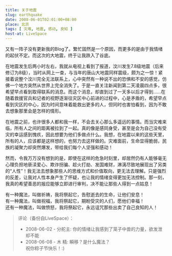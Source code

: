 ```yaml
---
title: 关于地震
slug: earthquake
date: 2008-06-01T02:01:00+08:00
place: 北京
tags: [ 灾难, 地震, 感动, 良知 ]
host-at: LiveSpace
---
```

又有一阵子没有更新我的Blog了。繁忙固然是一个原因，而更多的是由于我情绪的起伏不定。而这次的大地震，终于让我跌入了谷底。

在地震发生后两小时左右，我就从电视上看到了报道，汶川发生7.8级地震（后来修订为8级），当时从网上一查，与当年的唐山大地震同样震级，颇为之一惊！紧接着说整个汶川完全无法联系上，心中突然有一种说不出的恐惧和不安的感觉，仿佛一个地方突然从世界上完全消失了。于是一直关注新闻到第二天凌晨四点多，很希望早点看到取得联系的消息。而这个消息，却直到过了一天多以后才得到……在随着救援官兵和记者的视野逐渐往灾区中心前进的过程中，心是矛盾的，希望早点看到灾区的中心，因为时间意味着能救出更多的人，但同时也害怕看到，因为不敢去想象那里会是怎样的情形。

在地震之前，也许很多人都和我一样，不会去关心那么多遥远的事情。而当灾难来临，所有人之间的距离被拉到了一起。真的像是感同身受，甚至是会为自己没有受灾的幸运感到愧疚，因此想要为他们多做点什么。我想，在地震以来的这些天里，所有的人，应该都是这样想的，也努力去这样做的。灾难面前，生命显得脆弱，民族的凝聚力却突然爆发，带给我们每个人坚强和感动！

然而，令我万万没有想到的是，即使在这样的危急时刻里，却居然仍有人能够毫无心理负担地亵渎爱心、欺诈拐骗、趁火打劫、发国难财，淋漓尽致地展现出了另类的“人性”！我无法去想象那些人的思维方式和价值取向，更无法去理解。只是强烈的反差，让我对人性本身产生了怀疑，也让我的情绪变得更加无法控制。那一刻，我真的希望善恶的报应能够立即进行审判，决不能让那些人得到一点姑息！

有一种魔法，叫做祈祷，我将祭起它，告慰逝去的生命，让他们安息！<br>
有一种魔法，叫做祝福，我将祭起它，期盼受灾的人们，愿他们幸福！<br>
还有一种魔法，叫做愤怒，我将祭起它，永远诅咒那些出卖了自己良知的人！

> 评论（备份自LiveSpace）：
>
> * 2008-06-02 - 分舵主: 你的情绪让我感到了笼子中兽的力量，欲发泄却不能
> * 2008-06-08 - 木 精: 瞬移？是什么魔法？<br>祝你粽子节快乐！:)
